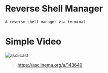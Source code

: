 # Reverse Shell Manager

```
A reverse shell manager via terminal
```

# Simple Video

![asciicast](https://asciinema.org/a/143640.png)  

> https://asciinema.org/a/143640
